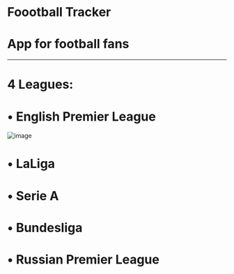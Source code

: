 # Foootball Tracker
# App for football fans
____
# 4 Leagues:
# • English Premier League
![image](https://github.com/olejatorqq/football-tracker/blob/master/Screenshots/LaLigaScreen.png)
# • LaLiga
# • Serie A
# • Bundesliga
# • Russian Premier League

